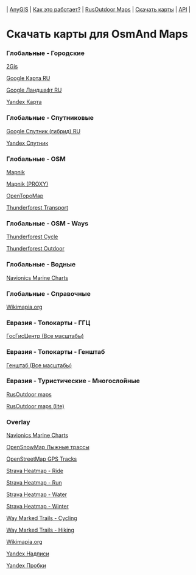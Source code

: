 | [AnyGIS][01] | [Как это работает?][02] | [RusOutdoor Maps][03] | [Скачать карты][04] | [API][05] |


[01]: https://nnngrach.github.io/AnyGIS_maps/index
[02]: https://nnngrach.github.io/AnyGIS_maps/Web/Html/Description_ru
[03]: https://nnngrach.github.io/AnyGIS_maps/Web/Html/RusOutdoor_ru
[04]: https://nnngrach.github.io/AnyGIS_maps/Web/Html/DownloadPage_ru
[05]: https://nnngrach.github.io/AnyGIS_maps/Web/Html/Api_ru
# Скачать карты для OsmAnd Maps


### Глобальные - Городские
[2Gis](https://raw.githubusercontent.com/nnngrach/AnyGIS_maps/master/Osmand_online_maps/Maps_full_ru/Global-City-2gis.sqlitedb "Скачать эту карту")

[Google Карта RU](https://raw.githubusercontent.com/nnngrach/AnyGIS_maps/master/Osmand_online_maps/Maps_full_ru/Global-City-Google_map_ru.sqlitedb "Скачать эту карту")

[Google Ландшафт RU](https://raw.githubusercontent.com/nnngrach/AnyGIS_maps/master/Osmand_online_maps/Maps_full_ru/Global-City-Google_terrain_ru.sqlitedb "Скачать эту карту")

[Yandex Карта](https://raw.githubusercontent.com/nnngrach/AnyGIS_maps/master/Osmand_online_maps/Maps_full_ru/Global-City-Yandex_map.sqlitedb "Скачать эту карту")



### Глобальные - Спутниковые
[Google Спутник (гибрид) RU](https://raw.githubusercontent.com/nnngrach/AnyGIS_maps/master/Osmand_online_maps/Maps_full_ru/Global-Satellites-Google_with_labels_ru.sqlitedb "Скачать эту карту")

[Yandex Спутник](https://raw.githubusercontent.com/nnngrach/AnyGIS_maps/master/Osmand_online_maps/Maps_full_ru/Global-Satellites-Yandex.sqlitedb "Скачать эту карту")



### Глобальные - OSM
[Mapnik](https://raw.githubusercontent.com/nnngrach/AnyGIS_maps/master/Osmand_online_maps/Maps_full_ru/Global-OSM-Mapnik.sqlitedb "Скачать эту карту")

[Mapnik (PROXY)](https://raw.githubusercontent.com/nnngrach/AnyGIS_maps/master/Osmand_online_maps/Maps_full_ru/Global-OSM-Mapnik_Proxy.sqlitedb "Скачать эту карту")

[OpenTopoMap](https://raw.githubusercontent.com/nnngrach/AnyGIS_maps/master/Osmand_online_maps/Maps_full_ru/Global-OSM-OpenTopoMap.sqlitedb "Скачать эту карту")

[Thunderforest Transport](https://raw.githubusercontent.com/nnngrach/AnyGIS_maps/master/Osmand_online_maps/Maps_full_ru/Global-OSM-Thunderforest_Transport.sqlitedb "Скачать эту карту")



### Глобальные - OSM - Ways
[Thunderforest Cycle](https://raw.githubusercontent.com/nnngrach/AnyGIS_maps/master/Osmand_online_maps/Maps_full_ru/Global-OSM-Ways-Thunderforest_Cycle.sqlitedb "Скачать эту карту")

[Thunderforest Outdoor](https://raw.githubusercontent.com/nnngrach/AnyGIS_maps/master/Osmand_online_maps/Maps_full_ru/Global-OSM-Ways-Thunderforest_Outdoor.sqlitedb "Скачать эту карту")



### Глобальные - Водные
[Navionics Marine Charts](https://raw.githubusercontent.com/nnngrach/AnyGIS_maps/master/Osmand_online_maps/Maps_full_ru/Global-Water-Navionics_Marine_Charts.sqlitedb "Скачать эту карту")



### Глобальные - Справочные
[Wikimapia.org](https://raw.githubusercontent.com/nnngrach/AnyGIS_maps/master/Osmand_online_maps/Maps_full_ru/Global-Info-Wikimapia.sqlitedb "Скачать эту карту")



### Евразия - Топокарты - ГГЦ
[ГосГисЦентр (Все масштабы)](https://raw.githubusercontent.com/nnngrach/AnyGIS_maps/master/Osmand_online_maps/Maps_full_ru/Eurasia-Topo-GGC-All.sqlitedb "Скачать эту карту")



### Евразия - Топокарты - Генштаб
[Генштаб (Все масштабы)](https://raw.githubusercontent.com/nnngrach/AnyGIS_maps/master/Osmand_online_maps/Maps_full_ru/Eurasia-Topo-Genshtab-All.sqlitedb "Скачать эту карту")



### Евразия - Туристические - Многослойные
[RusOutdoor maps](https://raw.githubusercontent.com/nnngrach/AnyGIS_maps/master/Osmand_online_maps/Maps_full_ru/Eurasia-Hiking-Multylayer-RusOutdoorMaps.sqlitedb "Скачать эту карту")

[RusOutdoor maps (lite)](https://raw.githubusercontent.com/nnngrach/AnyGIS_maps/master/Osmand_online_maps/Maps_full_ru/Eurasia-Hiking-Multylayer-RusOutdoorMaps_lite.sqlitedb "Скачать эту карту")



### Overlay
[Navionics Marine Charts](https://raw.githubusercontent.com/nnngrach/AnyGIS_maps/master/Osmand_online_maps/Maps_full_ru/Overlay-Navionics_Marine_Charts.sqlitedb "Скачать эту карту")

[OpenSnowMap Лыжные трассы](https://raw.githubusercontent.com/nnngrach/AnyGIS_maps/master/Osmand_online_maps/Maps_full_ru/Overlay-OpenSnowMap_pistes.sqlitedb "Скачать эту карту")

[OpenStreetMap GPS Tracks](https://raw.githubusercontent.com/nnngrach/AnyGIS_maps/master/Osmand_online_maps/Maps_full_ru/Overlay-OpenSreetMaps_Tracks.sqlitedb "Скачать эту карту")

[Strava Heatmap - Ride](https://raw.githubusercontent.com/nnngrach/AnyGIS_maps/master/Osmand_online_maps/Maps_full_ru/Overlay-Strava_Ride.sqlitedb "Скачать эту карту")

[Strava Heatmap - Run](https://raw.githubusercontent.com/nnngrach/AnyGIS_maps/master/Osmand_online_maps/Maps_full_ru/Overlay-Strava_Run.sqlitedb "Скачать эту карту")

[Strava Heatmap - Water](https://raw.githubusercontent.com/nnngrach/AnyGIS_maps/master/Osmand_online_maps/Maps_full_ru/Overlay-Strava_Water.sqlitedb "Скачать эту карту")

[Strava Heatmap - Winter](https://raw.githubusercontent.com/nnngrach/AnyGIS_maps/master/Osmand_online_maps/Maps_full_ru/Overlay-Strava_Winter.sqlitedb "Скачать эту карту")

[Way Marked Trails - Cycling](https://raw.githubusercontent.com/nnngrach/AnyGIS_maps/master/Osmand_online_maps/Maps_full_ru/Overlay-WayMarkedTrails_Cycling.sqlitedb "Скачать эту карту")

[Way Marked Trails - Hiking](https://raw.githubusercontent.com/nnngrach/AnyGIS_maps/master/Osmand_online_maps/Maps_full_ru/Overlay-WayMarkedTrails_Hiking.sqlitedb "Скачать эту карту")

[Wikimapia.org](https://raw.githubusercontent.com/nnngrach/AnyGIS_maps/master/Osmand_online_maps/Maps_full_ru/Overlay-Wikimapia.sqlitedb "Скачать эту карту")

[Yandex Надписи](https://raw.githubusercontent.com/nnngrach/AnyGIS_maps/master/Osmand_online_maps/Maps_full_ru/Overlay-Yandex_labels.sqlitedb "Скачать эту карту")

[Yandex Пробки](https://raw.githubusercontent.com/nnngrach/AnyGIS_maps/master/Osmand_online_maps/Maps_full_ru/Overlay-Yandex_traffic.sqlitedb "Скачать эту карту")

